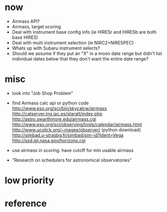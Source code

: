 # now
- Airmass API?
- Airmass, target scoring
- Deal with instrument base config info (ie HIRESr and HIRESb are both base HIRES)
- Deal with multi instrument selection (ie NIRC2+NIRESPEC)
- Whats up with Subaru instrument selects?
- Should we assume if they put an "X" in a moon date range but didn't list individual dates below that they don't want the entire date range?



# misc
- look into "Job Shop Problem"
- find Airmass calc api or python code
    http://www.eso.org/sci/bin/skycalcw/airmass
    http://catserver.ing.iac.es/staralt/index.php
    http://astro.swarthmore.edu/airmass.cgi
    http://www.eso.org/sci/observing/tools/calendar/airmass.html                
    http://www.ucolick.org/~magee/observer/  (python download)  
    http://simbad.u-strasbg.fr/simbad/sim-id?Ident=Vega
    http://ssd.jpl.nasa.gov/horizons.cgi

- use airmass in scoring.  have cutoff for min usable airmass
- "Research on schedulers for astronomical observatories"


# low priority



# reference